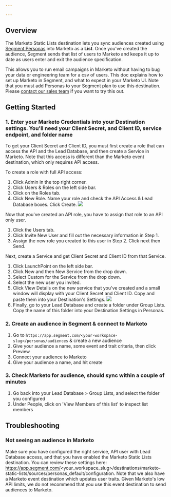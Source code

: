 ```yaml
---

---
```


## Overview

The Marketo Static Lists destination lets you sync audiences created using [Segment Personas](/docs/personas) into Marketo as a **List**. Once you've created the audience, Segment sends that list of users to Marketo and keeps it up to date as users enter and exit the audience specification.

This allows you to run email campaigns in Marketo without having to bug your data or engineering team for a csv of users. This doc explains how to set up Marketo in Segment, and what to expect in your Marketo UI. Note that you must add Personas to your Segment plan to use this destination. Please [contact our sales team](https://segment.com/contact/demo) if you want to try this out.

## Getting Started

### 1. Enter your Marketo Credentials into your Destination settings. You'll need your Client Secret, and Client ID, service endpoint, and folder name

To get your Client Secret and Client ID, you must first create a role that can access the API and the Lead Database, and then create a Service in Marketo. Note that this access is different than the Marketo event destination, which only requires API access.

To create a role with full API access:

1. Click Admin in the top right corner.
2. Click Users & Roles on the left side bar.
3. Click on the Roles tab.
4. Click New Role. Name your role and check the API Access & Lead Database boxes. Click Create.
![](https://d2mxuefqeaa7sj.cloudfront.net/s_0CECB4C5BE2DE2EC3E89C2B2329005B7605E1BB0AD39D650A563F63DC1401240_1535049072312_Screen+Shot+2018-08-23+at+11.30.37+AM.png)


Now that you've created an API role, you have to assign that role to an API only user.

1. Click the Users tab.
2. Click Invite New User and fill out the necessary information in Step 1.
3. Assign the new role you created to this user in Step 2. Click next then Send.

Next, create a Service and get Client Secret and Client ID from that Service.

1. Click LaunchPoint on the left side bar.
2. Click New and then New Service from the drop down.
3. Select Custom for the Service from the drop down.
4. Select the new user you invited.
5. Click View Details on the new service that you've created and a small window will display with your Client Secret and Client ID. Copy and paste them into your Destination's Settings.
![](https://cloudup.com/c3s0qJ-dDSO+)
6. Finally, go to your Lead Database and create a folder under Group Lists. Copy the name of this folder into your Destination Settings in Personas.


### 2. Create an audience in Segment & connect to Marketo

1. Go to `https://app.segment.com/<your-workspace-slug>/personas/audiences` & create a new audience
2. Give your audience a name, some event and trait criteria, then click Preview
3. Connect your audience to Marketo
4. Give your audience a name, and hit create


### 3. Check Marketo for audience, should sync within a couple of minutes

1. Go back into your Lead Database > Group Lists, and select the folder you configured
2. Under People, click on 'View Members of this list' to inspect list members

## Troubleshooting

### Not seeing an audience in Marketo

Make sure you have configured the right service, API user with Lead Database access, and that you have enabled the Marketo Static Lists destination. You can review these settings here: https://app.segment.com/<your_workspace_slug>/destinations/marketo-static-lists/sources/personas_default/configuration. Note that we also have a Marketo event destination which updates user traits. Given Marketo's low API limits, we do not recommend that you use this event destination to send audiences to Marketo.
